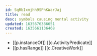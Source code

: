 ```yaml
---
id: SqRbIxmjhh9SPhKWarJaj
title: read
desc: symbols causing mental activity
updated: 1635676386651
created: 1635661136468
---
```



- [[p.instanceOf]] [[c.ActivityPredicate]]
- [[p.hasRange]] [[c.CreativeWork]]
